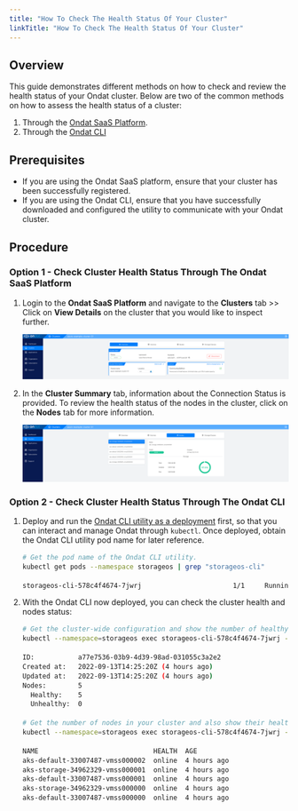 ```yaml
---
title: "How To Check The Health Status Of Your Cluster"
linkTitle: "How To Check The Health Status Of Your Cluster"
---
```


## Overview

This guide demonstrates different methods on how to check and review the health status of your Ondat cluster. Below are two of the common methods on how to assess the health status of a cluster:

1. Through the [Ondat SaaS Platform](https://portal.ondat.io/).
1. Through the [Ondat CLI](/docs/reference/cli/)

## Prerequisites

- If you are using the Ondat SaaS platform, ensure that your cluster has been successfully registered.
- If you are using the Ondat CLI, ensure that you have successfully downloaded and configured the utility to communicate with your Ondat cluster.

## Procedure

### Option 1 - Check Cluster Health Status Through The Ondat SaaS Platform

1. Login to the **Ondat SaaS Platform** and navigate to the **Clusters** tab >> Click on **View Details** on the cluster that you would like to inspect further.

    ![Cluster Summary - Ondat SaaS Platform](/images/docs/operations/check-cluster-health-status/01-check-cluster-summary.png)

1. In the **Cluster Summary** tab, information about the Connection Status is provided. To review the health status of the nodes in the cluster, click on the **Nodes** tab for more information.

    ![Node Health Status - Ondat SaaS Platform](/images/docs/operations/check-cluster-health-status/02-check-node-health-status.png)

### Option 2 - Check Cluster Health Status Through The Ondat CLI

1. Deploy and run the [Ondat CLI utility as a deployment](https://docs.ondat.io/docs/reference/cli/#run-the-cli-as-a-deployment-in-your-cluster) first, so that you can interact and manage Ondat through `kubectl`. Once deployed, obtain the Ondat CLI utility pod name for later reference.

    ```bash
    # Get the pod name of the Ondat CLI utility.
    kubectl get pods --namespace storageos | grep "storageos-cli"

    storageos-cli-578c4f4674-7jwrj                       1/1     Running   0          70s
    ```

1. With the Ondat CLI now deployed, you can check the cluster health and nodes status:

    ```bash
    # Get the cluster-wide configuration and show the number of healthy nodes.
    kubectl --namespace=storageos exec storageos-cli-578c4f4674-7jwrj -- storageos get cluster

    ID:           a77e7536-03b9-4d39-98ad-031055c3a2e2
    Created at:   2022-09-13T14:25:20Z (4 hours ago)
    Updated at:   2022-09-13T14:25:20Z (4 hours ago)
    Nodes:        5
      Healthy:    5
      Unhealthy:  0

    # Get the number of nodes in your cluster and also show their health status.
    kubectl --namespace=storageos exec storageos-cli-578c4f4674-7jwrj -- storageos get nodes

    NAME                             HEALTH  AGE
    aks-default-33007487-vmss000002  online  4 hours ago
    aks-storage-34962329-vmss000001  online  4 hours ago
    aks-default-33007487-vmss000001  online  4 hours ago
    aks-storage-34962329-vmss000000  online  4 hours ago
    aks-default-33007487-vmss000000  online  4 hours ago
    ```
